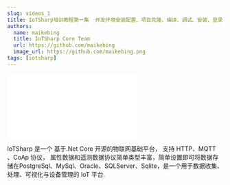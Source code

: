 ```yaml
---
slug: videos_1
title: IoTSharp培训教程第一集  开发环境安装配置、项目克隆、编译、调试、安装、登录
authors:
  name: maikebing
  title: IoTSharp Core Team
  url: https://github.com/maikebing
  image_url: https://github.com/maikebing.png
tags: [iotsharp]
---
```


<iframe src="//player.bilibili.com/player.html?aid=860913559&bvid=BV1QV4y1A78g&cid=914648074&page=1" scrolling="no" border="0" frameborder="no" framespacing="0" allowfullscreen="true"> </iframe>

IoTSharp 是一个 基于.Net Core 开源的物联网基础平台， 支持 HTTP、MQTT 、CoAp 协议， 属性数据和遥测数据协议简单类型丰富，简单设置即可将数据存储在PostgreSql、MySql、Oracle、SQLServer、Sqlite，是一个用于数据收集、处理、可视化与设备管理的 IoT 平台.